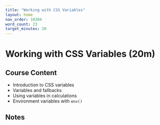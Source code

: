 ```yaml
---
title: "Working with CSS Variables"
layout: home
nav_order: 10304
word_count: 23
target_minutes: 20
---
```

# Working with CSS Variables (20m)

## Course Content

- Introduction to CSS variables
- Variables and fallbacks
- Using variables in calculations
- Environment variables with `env()`

## Notes













